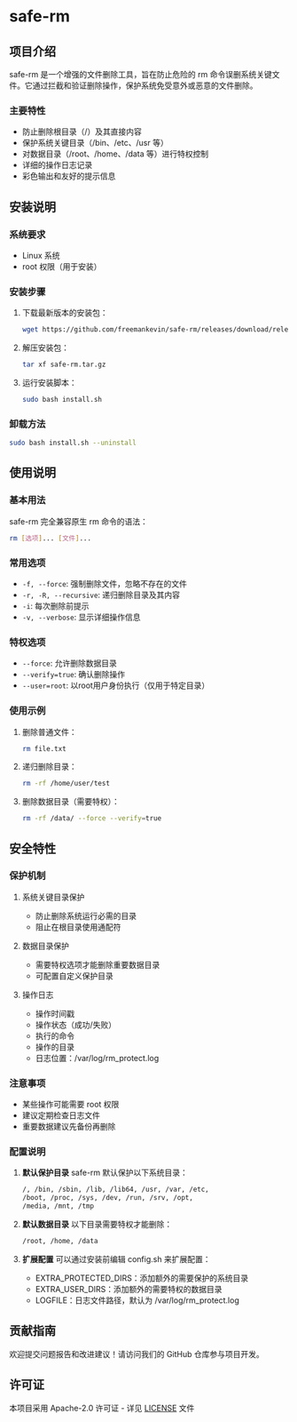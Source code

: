 # safe-rm

## 项目介绍
safe-rm 是一个增强的文件删除工具，旨在防止危险的 rm 命令误删系统关键文件。它通过拦截和验证删除操作，保护系统免受意外或恶意的文件删除。

### 主要特性
- 防止删除根目录（/）及其直接内容
- 保护系统关键目录（/bin、/etc、/usr 等）
- 对数据目录（/root、/home、/data 等）进行特权控制
- 详细的操作日志记录
- 彩色输出和友好的提示信息

## 安装说明

### 系统要求
- Linux 系统
- root 权限（用于安装）

### 安装步骤
1. 下载最新版本的安装包：
   ```bash
   wget https://github.com/freemankevin/safe-rm/releases/download/release-20250519/safe-rm.tar.gz
   ```

2. 解压安装包：
   ```bash
   tar xf safe-rm.tar.gz
   ```

3. 运行安装脚本：
   ```bash
   sudo bash install.sh
   ```

### 卸载方法
```bash
sudo bash install.sh --uninstall
```

## 使用说明

### 基本用法
safe-rm 完全兼容原生 rm 命令的语法：

```bash
rm [选项]... [文件]...
```

### 常用选项
- `-f, --force`: 强制删除文件，忽略不存在的文件
- `-r, -R, --recursive`: 递归删除目录及其内容
- `-i`: 每次删除前提示
- `-v, --verbose`: 显示详细操作信息

### 特权选项
- `--force`: 允许删除数据目录
- `--verify=true`: 确认删除操作
- `--user=root`: 以root用户身份执行（仅用于特定目录）

### 使用示例
1. 删除普通文件：
   ```bash
   rm file.txt
   ```

2. 递归删除目录：
   ```bash
   rm -rf /home/user/test
   ```

3. 删除数据目录（需要特权）：
   ```bash
   rm -rf /data/ --force --verify=true
   ```

## 安全特性

### 保护机制
1. 系统关键目录保护
   - 防止删除系统运行必需的目录
   - 阻止在根目录使用通配符

2. 数据目录保护
   - 需要特权选项才能删除重要数据目录
   - 可配置自定义保护目录

3. 操作日志
   - 操作时间戳
   - 操作状态（成功/失败）
   - 执行的命令
   - 操作的目录
   - 日志位置：/var/log/rm_protect.log

### 注意事项
- 某些操作可能需要 root 权限
- 建议定期检查日志文件
- 重要数据建议先备份再删除


### 配置说明
1. **默认保护目录**
   safe-rm 默认保护以下系统目录：
   ```bash
   /, /bin, /sbin, /lib, /lib64, /usr, /var, /etc,
   /boot, /proc, /sys, /dev, /run, /srv, /opt,
   /media, /mnt, /tmp
   ```

2. **默认数据目录**
   以下目录需要特权才能删除：
   ```bash
   /root, /home, /data
   ```

3. **扩展配置**
   可以通过安装前编辑 config.sh 来扩展配置：
   - EXTRA_PROTECTED_DIRS：添加额外的需要保护的系统目录
   - EXTRA_USER_DIRS：添加额外的需要特权的数据目录
   - LOGFILE：日志文件路径，默认为 /var/log/rm_protect.log



## 贡献指南
欢迎提交问题报告和改进建议！请访问我们的 GitHub 仓库参与项目开发。

## 许可证
本项目采用 Apache-2.0 许可证 - 详见 [LICENSE](LICENSE) 文件
